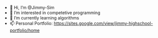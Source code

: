 - 👋 Hi, I’m @Jimmy-Sim
- 👀 I’m interested in competetive programming
- 🌱 I’m currently learning algorithms
- 📫 Personal Portfolio: https://sites.google.com/view/jimmy-highschool-portfolio/home

<!---
Jimmy-Sim/Jimmy-Sim is a ✨ special ✨ repository because its `README.md` (this file) appears on your GitHub profile.
You can click the Preview link to take a look at your changes.
--->

